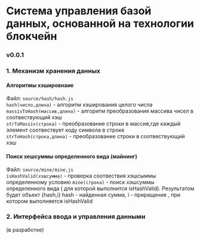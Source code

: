 
# Система управления базой данных, основанной на технологии блокчейн 
### v0.0.1 
### 1. Механизм хранения данных

#### Алгоритмы хэшировнаие
Файл:  `source/hash/hash.js`\
`hash(число,длина)` - алгоритм хэширования целого числа\
`massivToHash(массив,длина)` - алгоритм преобразования массива чисел в соотвествующий хэш\
`strToMassiv(строка)` - преобразование строки в массив,где каждый элемент соотвествует коду символа в строке\
`strToHash(строка,длина)` - преобразование строки в соотвествующий хэш
#### Поиск хешсуммы определенного вида (майнинг)
 Файл:  `source/mine/mine.js`\
`isHashValid(хэшсумма)` - проверка соотвествия хэшсыммы определенному условию
`mine(строка)` - поиск хэшсуммы определенного вида ( для которой выполнится isHashValid). Результатом 
будет объект {hash,i} hash - найденная сумма, i - приращение , при котором выполняется isHashValid
### 2. Интерфейса ввода и управления данными

(в разработке)

